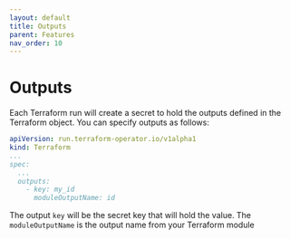 ```yaml
---
layout: default
title: Outputs
parent: Features
nav_order: 10
---
```


# Outputs
Each Terraform run will create a secret to hold the outputs defined in the Terraform object. You can specify outputs as follows:

```yaml
apiVersion: run.terraform-operator.io/v1alpha1
kind: Terraform
...
spec:
  ...
  outputs:
    - key: my_id
      moduleOutputName: id
```

The output `key` will be the secret key that will hold the value. The `moduleOutputName` is the output name from your Terraform module
